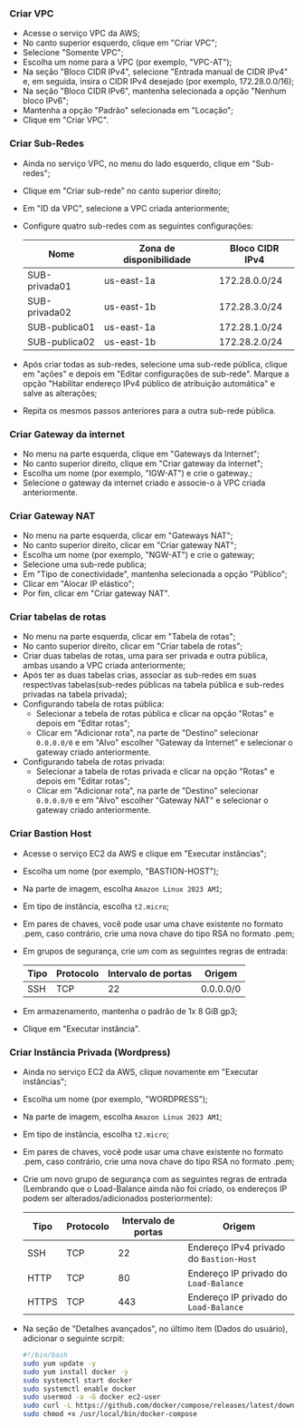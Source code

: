 ### Criar VPC
- Acesse o serviço VPC da AWS;
- No canto superior esquerdo, clique em "Criar VPC";
- Selecione "Somente VPC";
- Escolha um nome para a VPC (por exemplo, "VPC-AT");
- Na seção "Bloco CIDR IPv4", selecione "Entrada manual de CIDR IPv4" e, em seguida, insira o CIDR IPv4 desejado (por exemplo, 172.28.0.0/16);
- Na seção "Bloco CIDR IPv6", mantenha selecionada a opção "Nenhum bloco IPv6";
- Mantenha a opção "Padrão" selecionada em "Locação";
- Clique em "Criar VPC".

### Criar Sub-Redes
- Ainda no serviço VPC, no menu do lado esquerdo, clique em "Sub-redes";
- Clique em "Criar sub-rede" no canto superior direito;
- Em "ID da VPC", selecione a VPC criada anteriormente;
- Configure quatro sub-redes com as seguintes configurações:

  Nome  | Zona de disponibilidade  | Bloco CIDR IPv4
  ------------- | ------------- | ------------- 
  SUB-privada01 | us-east-1a | 172.28.0.0/24
  SUB-privada02 | us-east-1b | 172.28.3.0/24
  SUB-publica01 | us-east-1a | 172.28.1.0/24
  SUB-publica02 | us-east-1b | 172.28.2.0/24

- Após criar todas as sub-redes, selecione uma sub-rede pública, clique em "ações" e depois em "Editar configurações de sub-rede". Marque a opção "Habilitar endereço IPv4 público de atribuição automática" e salve as alterações;
- Repita os mesmos passos anteriores para a outra sub-rede pública.

### Criar Gateway da internet
- No menu na parte esquerda, clique em "Gateways da Internet";
- No canto superior direito, clique em "Criar gateway da internet";
- Escolha um nome (por exemplo, "IGW-AT") e crie o gateway.;
- Selecione o gateway da internet criado e associe-o à VPC criada anteriormente.

### Criar Gateway NAT
- No menu na parte esquerda, clicar em "Gateways NAT";
- No canto superior direito, clicar em "Criar gateway NAT";
- Escolha um nome (por exemplo, "NGW-AT") e crie o gateway;
- Selecione uma sub-rede publica;
- Em "Tipo de conectividade", mantenha selecionada a opção "Público";
- Clicar em "Alocar IP elástico";
- Por fim, clicar em "Criar gateway NAT". 

### Criar tabelas de rotas
- No menu na parte esquerda, clicar em "Tabela de rotas";
- No canto superior direito, clicar em "Criar tabela de rotas";
- Criar duas tabelas de rotas, uma para ser privada e outra pública, ambas usando a VPC criada anteriormente;
- Após ter as duas tabelas crias, associar as sub-redes em suas respectivas tabelas(sub-redes públicas na tabela pública e sub-redes privadas na tabela privada);
- Configurando tabela de rotas pública:
  - Selecionar a tebela de rotas pública e clicar na opção "Rotas" e depois em "Editar rotas";
  - Clicar em "Adicionar rota", na parte de "Destino" selecionar `0.0.0.0/0` e em "Alvo" escolher "Gateway da Internet" e selecionar o gateway criado anteriormente.
- Configurando tabela de rotas privada:
  - Selecionar a tabela de rotas privada e clicar na opção "Rotas" e depois em "Editar rotas";
  - Clicar em "Adicionar rota", na parte de "Destino" selecionar `0.0.0.0/0` e em "Alvo" escolher "Gateway NAT" e selecionar o gateway criado anteriormente.
 
### Criar Bastion Host
- Acesse o serviço EC2 da AWS e clique em "Executar instâncias";
- Escolha um nome (por exemplo, "BASTION-HOST");
- Na parte de imagem, escolha `Amazon Linux 2023 AMI`;
- Em tipo de instância, escolha `t2.micro`;
- Em pares de chaves, você pode usar uma chave existente no formato .pem, caso contrário, crie uma nova chave do tipo RSA no formato .pem;
- Em grupos de segurança, crie um com as seguintes regras de entrada:

  Tipo | Protocolo | Intervalo de portas | Origem
  ------------- | ------------- | ------------- | -------------
  SSH | TCP | 22 | 0.0.0.0/0

- Em armazenamento, mantenha o padrão de 1x 8 GiB gp3;
- Clique em "Executar instância".

### Criar Instância Privada (Wordpress)
- Ainda no serviço EC2 da AWS, clique novamente em "Executar instâncias";
- Escolha um nome (por exemplo, "WORDPRESS");
- Na parte de imagem, escolha `Amazon Linux 2023 AMI`;
- Em tipo de instância, escolha `t2.micro`;
- Em pares de chaves, você pode usar uma chave existente no formato .pem, caso contrário, crie uma nova chave do tipo RSA no formato .pem;
- Crie um novo grupo de segurança com as seguintes regras de entrada (Lembrando que o Load-Balance ainda não foi criado, os endereços IP podem ser alterados/adicionados posteriormente):

  Tipo | Protocolo | Intervalo de portas | Origem
  ------------- | ------------- | ------------- | -------------
  SSH | TCP | 22 | Endereço IPv4 privado do `Bastion-Host`
  HTTP | TCP | 80 | Endereço IP privado do `Load-Balance`
  HTTPS | TCP | 443 | Endereço IP privado do `Load-Balance`

- Na seção de "Detalhes avançados", no último item (Dados do usuário), adicionar o seguinte scrpit:

  ```bash
  #!/bin/bash
  sudo yum update -y
  sudo yum install docker -y
  sudo systemctl start docker
  sudo systemctl enable docker
  sudo usermod -a -G docker ec2-user
  sudo curl -L https://github.com/docker/compose/releases/latest/download/docker-compose-$(uname -s)-$(uname -m) -o /usr/local/bin/docker-compose
  sudo chmod +x /usr/local/bin/docker-compose
  ```


